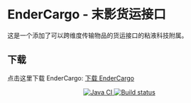 # EnderCargo - 末影货运接口

这是一个添加了可以跨维度传输物品的货运接口的粘液科技附属。

## 下载

点击这里下载 EnderCargo: [下载 EnderCargo](https://builds.guizhanss.net/SlimefunGuguProject/EnderCargo/master)

<p align="center">
  <a href="https://github.com/SlimefunGuguProject/EnderCargo/actions/workflows/maven.yml">
    <img src="https://github.com/SlimefunGuguProject/EnderCargo/actions/workflows/maven.yml/badge.svg" alt="Java CI"/>
  </a>
  <a href="https://builds.guizhanss.net/SlimefunGuguProject/EnderCargo/master">
    <img src="https://builds.guizhanss.net/f/SlimefunGuguProject/EnderCargo/master/badge.svg" alt="Build status"/>
  </a>
</p>
